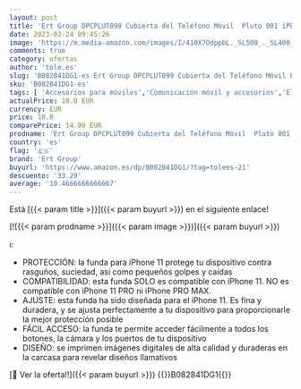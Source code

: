 ```yaml
---
layout: post
title: 'Ert Group DPCPLUT099 Cubierta del Teléfono Móvil  Pluto 001 iPhone 11  Multicolor'
date: 2023-02-24 09:45:26
image: 'https://m.media-amazon.com/images/I/410X7OdppbL._SL500_._SL400_.jpg'
comments: true
category: ofertas
author: 'tole.es'
slug: 'B082841DG1-es Ert Group DPCPLUT099 Cubierta del Teléfono Móvil Pluto 001...'
sku: 'B082841DG1-es'
tags: [ 'Accesorios para móviles','Comunicación móvil y accesorios','Electrónica','Fundas y carcasas para teléfonos móviles','ert group','iphone','🇪🇸', ]
actualPrice: 10.0 EUR
currency: EUR
price: 10.0
comparePrice: 14.99 EUR
prodname: 'Ert Group DPCPLUT099 Cubierta del Teléfono Móvil  Pluto 001 iPhone 11  Multicolor'
country: 'es'
flag: '🇪🇸'
brand: 'Ert Group'
buyurl: 'https://www.amazon.es/dp/B082841DG1/?tag=tolees-21'
descuento: '33.29'
average: '10.4666666666667'
---
```


Está [{{< param title >}}]({{< param buyurl >}}) en el siguiente enlace!

[![{{< param prodname >}}]({{< param image >}})]({{< param buyurl >}})

ℹ️:

- PROTECCIÓN: la funda para iPhone 11 protege tu dispositivo contra rasguños, suciedad, así como pequeños golpes y caídas
- COMPATIBILIDAD: esta funda SOLO es compatible con iPhone 11. NO es compatible con iPhone 11 PRO ni iPhone PRO MAX.
- AJUSTE: esta funda ha sido diseñada para el iPhone 11. Es fina y duradera, y se ajusta perfectamente a tu dispositivo para proporcionarle la mejor protección posible
- FÁCIL ACCESO: la funda te permite acceder fácilmente a todos los botones, la cámara y los puertos de tu dispositivo
- DISEÑO: se imprimen imágenes digitales de alta calidad y duraderas en la carcasa para revelar diseños llamativos

[🛒 Ver la oferta!!]({{< param buyurl >}})
{{<world>}}B082841DG1{{</world>}}
